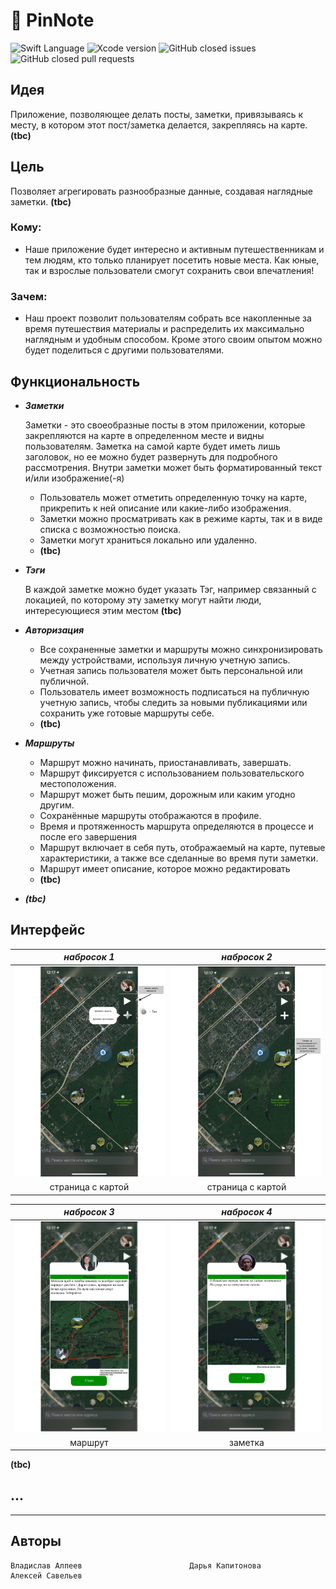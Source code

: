 # 📍 PinNote
<img src="https://img.shields.io/badge/Swift-5.3-orange%20" alt="Swift Language">  <img src="https://img.shields.io/badge/Xcode-12-%23345caa" alt="Xcode version">  ![GitHub closed issues](https://img.shields.io/github/issues-closed/SacrumImp/travel-note)  ![GitHub closed pull requests](https://img.shields.io/github/issues-pr-closed/SacrumImp/travel-note)



## Идея

Приложение,  позволяющее делать посты, заметки, привязываясь к месту, в котором этот пост/заметка делается, закрепляясь на карте. **(tbc)**

## Цель

Позволяет агрегировать разнообразные данные, создавая наглядные заметки. **(tbc)**

### Кому:

- Наше приложение будет интересно и активным путешественникам и тем людям, кто только планирует посетить новые места. Как юные, так и взрослые пользователи смогут сохранить свои впечатления!

### Зачем:

- Наш проект позволит пользователям собрать все накопленные за время путешествия материалы и распределить их максимально наглядным и удобным способом. Кроме этого своим опытом можно будет поделиться с другими пользователями.

## Функциональность

- ***Заметки***

    Заметки - это своеобразные посты в этом приложении, которые закрепляются на карте в определенном месте и видны пользователям. Заметка на самой карте будет иметь лишь заголовок, но ее можно будет развернуть для подробного рассмотрения. Внутри заметки может быть форматированный текст и/или изображение(-я) 

    - Пользователь может отметить определенную точку на карте, прикрепить к ней описание или какие-либо изображения.
    - Заметки можно просматривать как в режиме карты, так и в виде списка с возможностью поиска.
    - Заметки могут храниться локально или удаленно.
    - **(tbc)**

- ***Тэги***

    В каждой заметке можно будет указать Тэг, например связанный с локацией, по которому эту заметку могут найти люди, интересующиеся этим местом **(tbc)**

- ***Авторизация***
    - Все сохраненные заметки и маршруты можно синхронизировать между устройствами, используя личную учетную запись.
    - Учетная запись пользователя может быть персональной или публичной.
    - Пользователь имеет возможность подписаться на публичную учетную запись, чтобы следить за новыми публикациями или сохранить уже готовые маршруты себе.
    - **(tbc)**

- ***Маршруты***
    - Маршрут можно начинать, приостанавливать, завершать.
    - Маршрут фиксируется с использованием пользовательского местоположения.
    - Маршрут может быть пешим, дорожным или каким угодно другим.
    - Сохранённые маршруты отображаются в профиле.
    - Время и протяженность маршрута определяются в процессе и после его завершения
    - Маршрут включает в себя путь, отображаемый на карте, путевые характеристики, а также все сделанные во время пути заметки.
    - Маршрут имеет описание, которое можно редактировать
    - **(tbc)**

- ***(tbc)***

## Интерфейс
| _набросок 1_                   | _набросок 2_                   |
|:------------------------------:|:------------------------------:|
| <img src="/images/draft0.jpg"> | <img src="/images/draft1.jpg"> |
|       страница с картой        |       страница с картой        |

| _набросок 3_                   | _набросок 4_                   |
|:------------------------------:|:------------------------------:|
| <img src="/images/draft2.jpg"> | <img src="/images/draft3.jpg"> |
|            маршрут             |             заметка            |

**(tbc)**

## ...
---
## Авторы
```
Владислав Алпеев                        Дарья Капитонова                        Алексей Савельев
```

